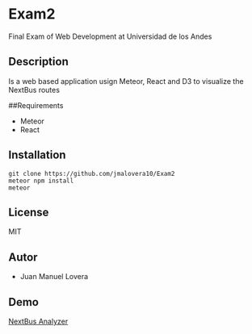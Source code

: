 # Exam2
Final Exam of Web Development at Universidad de los Andes

## Description
Is a web based application usign Meteor, React and D3 to visualize the NextBus routes

##Requirements
- Meteor
- React

## Installation
```
git clone https://github.com/jmalovera10/Exam2
meteor npm install
meteor
```

## License 
MIT

## Autor
- Juan Manuel Lovera

## Demo
[NextBus Analyzer](https://nextbus-analyzer.herokuapp.com/)
